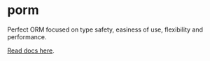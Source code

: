 # porm

Perfect ORM focused on type safety, easiness of use, flexibility and performance.

[Read docs here](https://porm.netlify.app/guide/orm.html).
